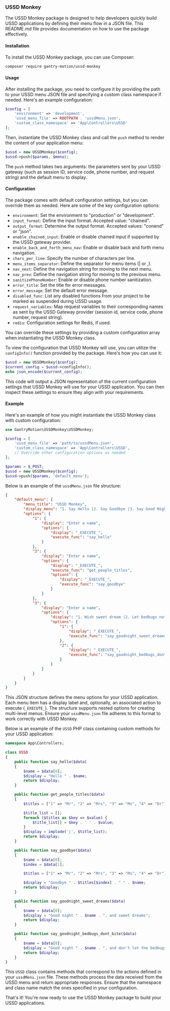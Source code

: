### USSD Monkey

The USSD Monkey package is designed to help developers quickly build USSD applications by defining their menu flow in a JSON file. This README.md file provides documentation on how to use the package effectively.

#### Installation

To install the USSD Monkey package, you can use Composer:

```bash
composer require gantry-motion/ussd-monkey
```

#### Usage

After installing the package, you need to configure it by providing the path to your USSD menu JSON file and specifying a custom class namespace if needed. Here's an example configuration:

```php
$config = [
    'environment' => 'development',
    'ussd_menu_file' => ROOTPATH . 'ussdMenu.json',
    'custom_class_namespace' => 'App\Controllers\USSD'
];
```

Then, instantiate the USSD Monkey class and call the `push` method to render the content of your application menu:

```php
$ussd = new USSDMonkey($config);
$ussd->push($params, $menu);
```

The `push` method takes two arguments: the parameters sent by your USSD gateway (such as session ID, service code, phone number, and request string) and the default menu to display.

#### Configuration

The package comes with default configuration settings, but you can override them as needed. Here are some of the key configuration options:

- `environment`: Set the environment to "production" or "development".
- `input_format`: Define the input format. Accepted value: "chained".
- `output_format`: Determine the output format. Accepted values: "conend" or "json".
- `enable_chained_input`: Enable or disable chained input if supported by the USSD gateway provider.
- `enable_back_and_forth_menu_nav`: Enable or disable back and forth menu navigation.
- `chars_per_line`: Specify the number of characters per line.
- `menu_items_separator`: Define the separator for menu items (| or ,).
- `nav_next`: Define the navigation string for moving to the next menu.
- `nav_prev`: Define the navigation string for moving to the previous menu.
- `sanitizePhoneNumber`: Enable or disable phone number sanitization.
- `error_title`: Set the title for error messages.
- `error_message`: Set the default error message.
- `disabled_func`: List any disabled functions from your project to be marked as suspended during USSD usage.
- `request_variables`: Map request variables to their corresponding names as sent by the USSD Gateway provider (session id, service code, phone number, request string).
- `redis`: Configuration settings for Redis, if used.

You can override these settings by providing a custom configuration array when instantiating the USSD Monkey class.

To view the configuration that USSD Monkey will use, you can utilize the `configInfo()` function provided by the package. Here's how you can use it:

```php
$ussd = new USSDMonkey($config);
$current_config = $ussd->configInfo();
echo json_encode($current_config);
```

This code will output a JSON representation of the current configuration settings that USSD Monkey will use for your USSD application. You can then inspect these settings to ensure they align with your requirements.

#### Example

Here's an example of how you might instantiate the USSD Monkey class with custom configuration:

```php
use GantryMotion\USSDMonkey\USSDMonkey;

$config = [
    'ussd_menu_file' => 'path/to/ussdMenu.json',
    'custom_class_namespace' => 'App\Controllers\USSD',
    // Override other configuration options as needed
];

$params = $_POST;
$ussd = new USSDMonkey($config);
$ussd->push($params, 'default_menu');
```

Below is an example of the `ussdMenu.json` file structure:

```json
{
    "default_menu": {
        "menu_title": "USSD Monkey",
        "display_menu": "1. Say Hello |2. Say Goodbye |3. Say Good Night",
        "options": {
            "1": {
                "display": "Enter a name",
                "options": {
                    "display": "_EXECUTE_",
                    "execute_func": "say_hello"
                }
            },
            "2": {
                "display": "Enter a name",
                "options": {
                    "display": "_EXECUTE_",
                    "execute_func": "get_people_titles",
                    "options": {
                        "display": "_EXECUTE_",
                        "execute_func": "say_goodbye"
                    }
                }
            },
            "3": {
                "display": "Enter a name",
                "options": {
                    "display": "1. Wish sweet dream |2. Let bedbugs not bite",
                    "options": {
                        "1": {
                            "display": "_EXECUTE_",
                            "execute_func": "say_goodnight_sweet_dreams"
                        },
                        "2": {
                            "display": "_EXECUTE_",
                            "execute_func": "say_goodnight_bedbugs_dont_bite"
                        }
                    }
                }
            }
        }
    }
}
```

This JSON structure defines the menu options for your USSD application. Each menu item has a display label and, optionally, an associated action to execute (`_EXECUTE_`). The structure supports nested options for creating multi-level menus. Ensure your `ussdMenu.json` file adheres to this format to work correctly with USSD Monkey.

Below is an example of the `USSD` PHP class containing custom methods for your USSD application:

```php
namespace App\Controllers;

class USSD
{
    public function say_hello($data)
    {
        $name = $data[0];
        $display = "Hello " . $name;
        return $display;
    }

    public function get_people_titles($data)
    {
        $titles = ["1" => "Mr", "2" => "Mrs", "3" => "Ms", "4" => "Dr"];

        $title_list = [];
        foreach ($titles as $key => $value) {
            $title_list[] = $key . ' ' . $value;
        }
        $display = implode('|', $title_list);
        return $display;
    }

    public function say_goodbye($data)
    {
        $name = $data[0];
        $index = $data[1];

        $titles = ["1" => "Mr", "2" => "Mrs", "3" => "Ms", "4" => "Dr"];

        $display = "Goodbye " . $titles[$index] . " " . $name;
        return $display;
    }

    public function say_goodnight_sweet_dreams($data)
    {
        $name = $data[0];
        $display = "Good night " . $name . ", and sweet dreams";
        return $display;
    }

    public function say_goodnight_bedbugs_dont_bite($data)
    {
        $name = $data[0];
        $display = "Good night " . $name . ", and don't let the bedbugs bite";
        return $display;
    }
}
```

This `USSD` class contains methods that correspond to the actions defined in your `ussdMenu.json` file. These methods process the data received from the USSD menu and return appropriate responses. Ensure that the namespace and class name match the ones specified in your configuration.


That's it! You're now ready to use the USSD Monkey package to build your USSD applications.
